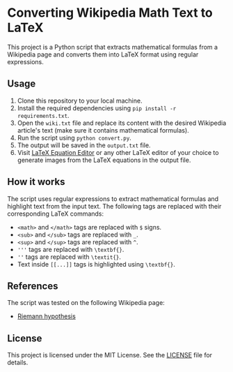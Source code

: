 # Converting Wikipedia Math Text to LaTeX

This project is a Python script that extracts mathematical formulas from a Wikipedia page and converts them into LaTeX format using regular expressions.

## Usage

1. Clone this repository to your local machine.
2. Install the required dependencies using `pip install -r requirements.txt`.
3. Open the `wiki.txt` file and replace its content with the desired Wikipedia article's text (make sure it contains mathematical formulas).
4. Run the script using `python convert.py`.
5. The output will be saved in the `output.txt` file.
6. Visit [LaTeX Equation Editor](https://www.latex4technics.com/) or any other LaTeX editor of your choice to generate images from the LaTeX equations in the output file.

## How it works

The script uses regular expressions to extract mathematical formulas and highlight text from the input text. The following tags are replaced with their corresponding LaTeX commands:

- `<math>` and `</math>` tags are replaced with `$` signs.
- `<sub>` and `</sub>` tags are replaced with `_`.
- `<sup>` and `</sup>` tags are replaced with `^`.
- `'''` tags are replaced with `\textbf{}`.
- `''` tags are replaced with `\textit{}`.
- Text inside `[[...]]` tags is highlighted using `\textbf{}`.

## References

The script was tested on the following Wikipedia page:

- [Riemann hypothesis](https://en.wikipedia.org/wiki/Riemann_hypothesis)

## License

This project is licensed under the MIT License. See the [LICENSE](LICENSE) file for details.
